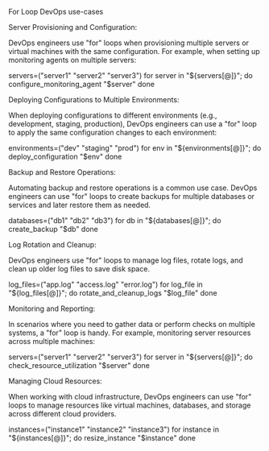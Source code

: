 For Loop DevOps use-cases

Server Provisioning and Configuration:

DevOps engineers use "for" loops when provisioning multiple servers or virtual machines with the same configuration. For example, when setting up monitoring agents on multiple servers:

servers=("server1" "server2" "server3")
for server in "${servers[@]}"; do
    configure_monitoring_agent "$server"
done

Deploying Configurations to Multiple Environments:

When deploying configurations to different environments (e.g., development, staging, production), DevOps engineers can use a "for" loop to apply the same configuration changes to each environment:

environments=("dev" "staging" "prod")
for env in "${environments[@]}"; do
    deploy_configuration "$env"
done

Backup and Restore Operations:

Automating backup and restore operations is a common use case. DevOps engineers can use "for" loops to create backups for multiple databases or services and later restore them as needed.

databases=("db1" "db2" "db3")
for db in "${databases[@]}"; do
    create_backup "$db"
done

Log Rotation and Cleanup:

DevOps engineers use "for" loops to manage log files, rotate logs, and clean up older log files to save disk space.

log_files=("app.log" "access.log" "error.log")
for log_file in "${log_files[@]}"; do
    rotate_and_cleanup_logs "$log_file"
done

Monitoring and Reporting:

In scenarios where you need to gather data or perform checks on multiple systems, a "for" loop is handy. For example, monitoring server resources across multiple machines:

servers=("server1" "server2" "server3")
for server in "${servers[@]}"; do
    check_resource_utilization "$server"
done

Managing Cloud Resources:

When working with cloud infrastructure, DevOps engineers can use "for" loops to manage resources like virtual machines, databases, and storage across different cloud providers.

instances=("instance1" "instance2" "instance3")
for instance in "${instances[@]}"; do
    resize_instance "$instance"
done
